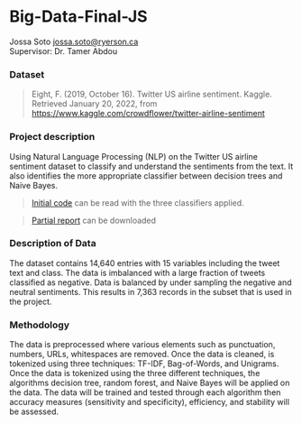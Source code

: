 # Big-Data-Final-JS
Jossa Soto jossa.soto@ryerson.ca  
Supervisor: Dr. Tamer Abdou

### Dataset
> Eight, F. (2019, October 16). Twitter US airline sentiment. Kaggle. Retrieved January 20, 2022, from https://www.kaggle.com/crowdflower/twitter-airline-sentiment

### Project description
Using Natural Language Processing (NLP) on the Twitter US airline sentiment dataset to classify and understand the sentiments from the text. It also identifies the more appropriate classifier between decision trees and Naive Bayes. 
> [Initial code](https://github.com/mengziii/Big-Data-Final-JS/blob/d90c5f522ec1b1b8896a059ade3ea83d9c62e9f8/Big%20Data%20Project%20R%20initial%20code-JS.Rmd) can be read with the three classifiers applied. 

> [Partial report](https://github.com/mengziii/Big-Data-Final-JS/blob/80cac814f043aae06446bdaaa94edc8f430b8cf4/CIND%20820%20Big%20Data%20Analytics%20Project%20-%20Jossa%20Soto.docx) can be downloaded

### Description of Data
The dataset contains 14,640 entries with 15 variables including the tweet text and class. The data is imbalanced with a large fraction of tweets classified as negative. Data is balanced by under sampling the negative and neutral sentiments. This results in 7,363 records in the subset that is used in the project.

### Methodology
The data is preprocessed where various elements such as punctuation, numbers, URLs, whitespaces are removed. Once the data is cleaned, is tokenized using three techniques: TF-IDF, Bag-of-Words, and Unigrams. Once the data is tokenized using the three different techniques, the algorithms decision tree, random forest, and Naive Bayes will be applied on the data. The data will be trained and tested through each algorithm then accuracy measures (sensitivity and specificity), efficiency, and stability will be assessed. 
